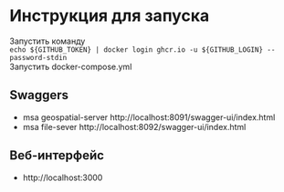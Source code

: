 # Инструкция для запуска
Запустить команду  
```echo ${GITHUB_TOKEN} | docker login ghcr.io -u ${GITHUB_LOGIN} --password-stdin```  
Запустить docker-compose.yml
## Swaggers
* msa geospatial-server http://localhost:8091/swagger-ui/index.html
* msa file-sever http://localhost:8092/swagger-ui/index.html

## Веб-интерфейс
* http://localhost:3000
